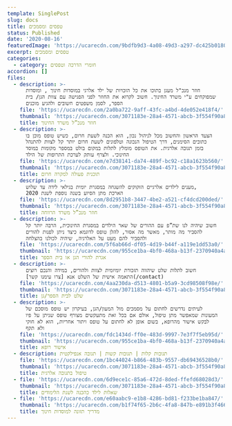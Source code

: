 ```yaml
---
template: SinglePost
slug: docs
title: טפסים ומסמכים
status: Published
date: '2020-08-16'
featuredImage: 'https://ucarecdn.com/9bdfb9d3-4a08-49d3-a297-dc425b018040/'
excerpt: טפסים ומסמכים
categories:
  - category: חומרי הדרכה וטפסים
accordion: []
files:
  - description: >-
      חוזר מנכ"ל מעגן בתוכו את כל הזכויות של ילד אלרגי במוסדות חינוך , ומוסדות
      שמפוקחים ע"י משרד החינוך. חשוב לקרוא את החוזר לפני הפגישה עם צוות הגן/ בית
      הספר, לסמן משפטים חשובים ולהגיע מוכנים
    file: 'https://ucarecdn.com/2a0ba722-9aff-43fc-a4bd-4de052e418f4/'
    thumbnail: 'https://ucarecdn.com/3071183e-28a4-4571-abcb-3f554f90a8ff/'
    title: חוזר מנכ”ל משרד החינוך
  - description: >-
      הצעד הראשון והחשוב מכל לניהול נכון, הוא הכנה לשעת חרום, כשיש טופס מוכן בו
      כתובים הסימנים, דרך הטיפול הנכונה וטלפונים לשעת חרום יותר קל לצוות להתנהל
      בזמן תגובה אלרגית. את הטופס מומלץ לתלות במקום בולט במספר מקומות במוסד
      החינוכי. ולצרף עותק לערכת התרופות של הילד
    file: 'https://ucarecdn.com/e7d38141-da74-489f-bc92-c18a1623b560/'
    thumbnail: 'https://ucarecdn.com/3071183e-28a4-4571-abcb-3f554f90a8ff/'
    title: תוכנית פעולה למקרה חרום
  - description: >-
      מענים לילדים אלרגיים הזקוקים להשגחה במסגרת יומית בגילאי לידה עד שלוש,
      הארכת מתן הסיוע בשנה נוספת לשנת 2020
    file: 'https://ucarecdn.com/8d2951b8-3447-4be2-a521-cf4dcd200ded/'
    thumbnail: 'https://ucarecdn.com/3071183e-28a4-4571-abcb-3f554f90a8ff/'
    title: חוזר מנכ”ל משרד הרווחה
  - description: >-
      חשוב שיהיה לנו שת”פ עם ההורים של שאר הילדים במסגרת החינוכית, הרבה יותר קל
      להסביר מה מותר, מאשר מה אסור, להלן טופס לדוגמא כיצד ניתן לפנות להורים
      ולהסביר להם מעט על האלרגיה, שיהיה לכולנו בהצלחה
    file: 'https://ucarecdn.com/5f6ab66d-df05-4d19-b44f-a119e1dd53a0/'
    thumbnail: 'https://ucarecdn.com/955ce1ba-4bf0-468a-b13f-2370940a4a18/'
    title: אגרת להורי הגן או בית הספר
  - description: >-
      חשוב לתלות שלט שיהווה תזכורת יומיומית לצוות ולהורים, במידה והנכם רוצים
      התאמה אישית של השלט אנא [צרו עימנו קשר](/contact)
    file: 'https://ucarecdn.com/4aa230da-d513-4801-b5a9-3cd98508f98e/'
    thumbnail: 'https://ucarecdn.com/3071183e-28a4-4571-abcb-3f554f90a8ff/'
    title: שלט לבית הספר/גן
  - description: >-
      לעיתים נדרשים לחתום על מסמכים מול המעון/הגן, בעיקרון יש טופס מוסכם של
      המעונות שמאפשר מתן טיפול, אולם אם בכל זאת מתעקשים מצורף טופס שניתן על פיו
      לבקש אישור מהרופא, בשום אופן לא לחתום על טופס ויתור אחריות, הוא לא חוקי
      ולא תקף
    file: 'https://ucarecdn.com/fdc1434d-ff0e-483d-9997-7e3f7f5eb95d/'
    thumbnail: 'https://ucarecdn.com/955ce1ba-4bf0-468a-b13f-2370940a4a18/'
    title: אישור רופא
  - description: תגובות קלות | תגובות קשות | תגובה אנפילקטית
    file: 'https://ucarecdn.com/1bc44024-b866-483b-9557-db69436528b0/'
    thumbnail: 'https://ucarecdn.com/3071183e-28a4-4571-abcb-3f554f90a8ff/'
    title: טיפול בתגובה אלרגית
  - file: 'https://ucarecdn.com/6d9ece1c-85a6-472d-8ded-ffefd68028d3/'
    thumbnail: 'https://ucarecdn.com/3071183e-28a4-4571-abcb-3f554f90a8ff/'
    title: שאלות לילד כהכנה לשנת הלימודים
  - file: 'https://ucarecdn.com/e60aabc9-e1b8-4286-bd81-f233be1ba847/'
    thumbnail: 'https://ucarecdn.com/b1f74f65-2b6c-4fa8-847b-e891b3f466e7/'
    title: מדריך תזונה למוסדות חינוך
---
```


